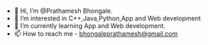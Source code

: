 - 👋 Hi, I’m @Prathamesh Bhongale.
- 👀 I’m interested in C++,Java,Python,App and Web development
- 🌱 I’m currently learning App and Web development.
- 📫 How to reach me - bhongaleprathamesh@gmail.com

<!---
Prathamesh is a ✨ special ✨ repository because its `README.md` (this file) appears on your GitHub profile.
You can click the Preview link to take a look at your changes.
--->
